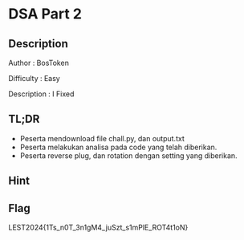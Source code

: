 # DSA Part 2
## Description

Author : BosToken

Difficulty : Easy

Description : I Fixed

## TL;DR

- Peserta mendownload file chall.py, dan output.txt
- Peserta melakukan analisa pada code yang telah diberikan.
- Peserta reverse plug, dan rotation dengan setting yang diberikan.

## Hint 

## Flag

LEST2024{1Ts_n0T_3n1gM4_juSzt_s1mPlE_ROT4t1oN}